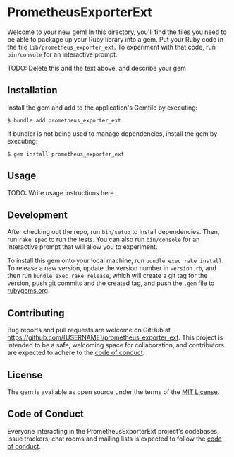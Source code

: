 # PrometheusExporterExt

Welcome to your new gem! In this directory, you'll find the files you need to be able to package up your Ruby library into a gem. Put your Ruby code in the file `lib/prometheus_exporter_ext`. To experiment with that code, run `bin/console` for an interactive prompt.

TODO: Delete this and the text above, and describe your gem

## Installation

Install the gem and add to the application's Gemfile by executing:

    $ bundle add prometheus_exporter_ext

If bundler is not being used to manage dependencies, install the gem by executing:

    $ gem install prometheus_exporter_ext

## Usage

TODO: Write usage instructions here

## Development

After checking out the repo, run `bin/setup` to install dependencies. Then, run `rake spec` to run the tests. You can also run `bin/console` for an interactive prompt that will allow you to experiment.

To install this gem onto your local machine, run `bundle exec rake install`. To release a new version, update the version number in `version.rb`, and then run `bundle exec rake release`, which will create a git tag for the version, push git commits and the created tag, and push the `.gem` file to [rubygems.org](https://rubygems.org).

## Contributing

Bug reports and pull requests are welcome on GitHub at https://github.com/[USERNAME]/prometheus_exporter_ext. This project is intended to be a safe, welcoming space for collaboration, and contributors are expected to adhere to the [code of conduct](https://github.com/[USERNAME]/prometheus_exporter_ext/blob/master/CODE_OF_CONDUCT.md).

## License

The gem is available as open source under the terms of the [MIT License](https://opensource.org/licenses/MIT).

## Code of Conduct

Everyone interacting in the PrometheusExporterExt project's codebases, issue trackers, chat rooms and mailing lists is expected to follow the [code of conduct](https://github.com/[USERNAME]/prometheus_exporter_ext/blob/master/CODE_OF_CONDUCT.md).
